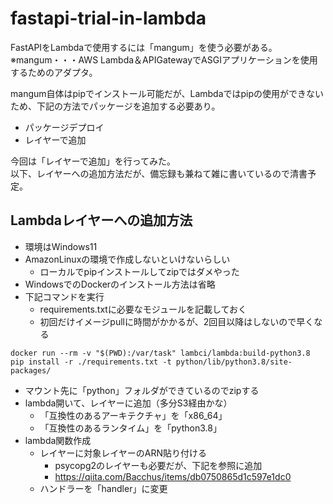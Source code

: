 # fastapi-trial-in-lambda

FastAPIをLambdaで使用するには「mangum」を使う必要がある。  
※mangum・・・AWS Lambda＆APIGatewayでASGIアプリケーションを使用するためのアダプタ。

mangum自体はpipでインストール可能だが、Lambdaではpipの使用ができないため、下記の方法でパッケージを追加する必要あり。

- パッケージデプロイ
- レイヤーで追加

今回は「レイヤーで追加」を行ってみた。  
以下、レイヤーへの追加方法だが、備忘録も兼ねて雑に書いているので清書予定。

## Lambdaレイヤーへの追加方法
- 環境はWindows11
- AmazonLinuxの環境で作成しないといけないらしい
  - ローカルでpipインストールしてzipではダメやった
- WindowsでのDockerのインストール方法は省略
- 下記コマンドを実行
  - requirements.txtに必要なモジュールを記載しておく
  - 初回だけイメージpullに時間がかかるが、2回目以降はしないので早くなる

```docker
docker run --rm -v "$(PWD):/var/task" lambci/lambda:build-python3.8 pip install -r ./requirements.txt -t python/lib/python3.8/site-packages/
```
- マウント先に「python」フォルダができているのでzipする
- lambda開いて、レイヤーに追加（多分S3経由かな）
    - 「互換性のあるアーキテクチャ」を「x86_64」
    - 「互換性のあるランタイム」を「python3.8」
- lambda関数作成
  - レイヤーに対象レイヤーのARN貼り付ける
    - psycopg2のレイヤーも必要だが、下記を参照に追加
    - https://qiita.com/Bacchus/items/db0750865d1c597e1dc0
  - ハンドラーを「handler」に変更